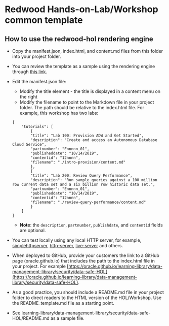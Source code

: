 # Redwood Hands-on-Lab/Workshop common template

## How to use the redwood-hol rendering engine
* Copy the manifest.json, index.html, and content.md files from this folder into your project folder.
* You can review the template as a sample using the rendering engine through [this link](https://oracle.github.io/learning-library/templates/redwood-hol/).
* Edit the manifest.json file:
    *  Modify the title element - the title is displayed in a content menu on the right
    * Modify the filename to point to the Markdown file in your project folder. The path should be relative to the index.html file. For example, this workshop has two labs:

    ```
    {
        "tutorials": [
            {           
            "title": "Lab 100: Provision ADW and Get Started",
            "description": "Create and access an Autonomous Database Cloud Service",
            "partnumber": "Ennnnn_01",
            "publisheddate": "10/14/2019",
            "contentid": "12nnnn",
            "filename": "./intro-provision/content.md"
            },
            {           
            "title": "Lab 200: Review Query Performance",
            "description": "Run sample queries against a 100 million row current data set and a six billion row historic data set.",
            "partnumber": "Ennnnn_01",
            "publisheddate": "10/14/2019",
            "contentid": "12nnnn",
            "filename": "./review-query-performance/content.md"
            }
        ]
    }
    ```
    * **Note**: the `description`, `partnumber`, `publishdate`, and `contentid` fields are optional.
* You can test locally using any local HTTP server, for example, [simplehttpserver](https://www.npmjs.com/package/simplehttpserver), [http-server](https://www.npmjs.com/package/http-server), [live-server](https://www.npmjs.com/package/live-server) and others.
* When deployed to GitHub, provide your customers the link to a GitHub page (oracle.github.io) that includes the path to the index.html file in your project. For example [https://oracle.github.io/learning-library/data-management-library/security/data-safe-HOL](https://oracle.github.io/learning-library/data-management-library/security/data-safe-HOL).
* As a good practice, you should include a README.md file in your project folder to direct readers to the HTML version of the HOL/Workshop. Use the README_template.md file as a starting point.
* See learning-library/data-management-library/security/data-safe-HOL/README.md as a sample file.
